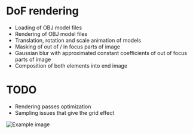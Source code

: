 # DoF rendering

- Loading of OBJ model files
- Rendering of OBJ model files
- Translation, rotation and scale animation of models
- Masking of out of / in focus parts of image
- Gaussian blur with approximated constant coefficients of out of focus parts of image
- Composition of both elements into end image

# TODO
- Rendering passes optimization
- Sampling issues that give the grid effect

![Example image](https://raw.githubusercontent.com/bartlomiejn/dof-rendering-metal/master/dof_rendering.gif)
